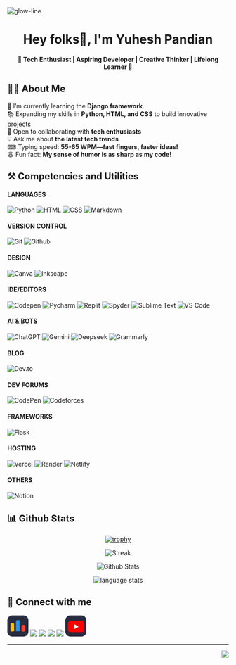 <img src="https://github.com/user-attachments/assets/22d63940-24ca-4318-a29a-ca8341a9a887" alt="glow-line" height="3px" width="100%">


<div align="center">


# Hey folks👋, I'm **Yuhesh Pandian** 
#### 🚀 Tech Enthusiast | Aspiring Developer | Creative Thinker | Lifelong Learner 🎯


</div>


## 👨‍💻 About Me

🤖 I’m currently learning the **Django framework**.<br>
📚 Expanding my skills in **Python, HTML, and CSS** to build innovative projects  
🤝 Open to collaborating with **tech enthusiasts**  
💡 Ask me about **the latest tech trends**  
⌨ Typing speed: **55-65 WPM—fast fingers, faster ideas!**  
😆 Fun fact: **My sense of humor is as sharp as my code!** 



## ⚒ Competencies and Utilities

#### LANGUAGES
<div>
  <img src="https://iconic-api.onrender.com/dark/python" width="48px" title="Python" />
  <img src="https://iconic-api.onrender.com/dark/html" width="48px" title="HTML" />
  <img src="https://iconic-api.onrender.com/dark/css" width="48px" title="CSS" />
  <img src="https://iconic-api.onrender.com/dark/markdown" width="48px" title="Markdown" />
</div>


#### VERSION CONTROL
<div>
  <img src="https://iconic-api.onrender.com/dark/git" width="48px" title="Git" />
  <img src="https://iconic-api.onrender.com/dark/github" width="48px" title="Github" />
</div>


#### DESIGN
<div>
  <img src="https://iconic-api.onrender.com/dark/canva" width="48px" title="Canva" />
  <img src="https://iconic-api.onrender.com/dark/inkscape" width="48px" title="Inkscape" />
</div>

#### IDE/EDITORS

<div>
  <img src="https://iconic-api.onrender.com/dark/codepen" width="48px" title="Codepen" />
  <img src="https://iconic-api.onrender.com/dark/pycharm" width="48px" title="Pycharm" />
  <img src="https://iconic-api.onrender.com/dark/replit" width="48px" title="Replit" />
  <img src="https://iconic-api.onrender.com/dark/spyder" width="48px" title="Spyder" />
  <img src="https://iconic-api.onrender.com/dark/sublime-text" width="48px" title="Sublime Text" />
  <img src="https://iconic-api.onrender.com/dark/vscode" width="48px" title="VS Code" />
</div>


#### AI & BOTS
<div>
  <img src="https://iconic-api.onrender.com/dark/chatgpt" width="48px" title="ChatGPT" />
  <img src="https://iconic-api.onrender.com/dark/gemini" width="48px" title="Gemini" />
  <img src="https://iconic-api.onrender.com/dark/deepseek" width="48px" title="Deepseek" />
  <img src="https://iconic-api.onrender.com/dark/grammarly" width="48px" title="Grammarly" />
</div>

#### BLOG
<div>
  <img src="https://iconic-api.onrender.com/dark/devto" width="48px" title="Dev.to" />
</div>


#### DEV FORUMS
![CodePen](https://img.shields.io/badge/Codepen-000000?style=for-the-badge&logo=codepen&logoColor=white)
![Codeforces](https://img.shields.io/badge/Codeforces-445f9d?style=for-the-badge&logo=Codeforces&logoColor=white)

#### FRAMEWORKS
![Flask](https://img.shields.io/badge/flask-%23000.svg?style=for-the-badge&logo=flask&logoColor=white)

#### HOSTING
<div>
  <img src="https://iconic-api.onrender.com/dark/vercel" width="48px" title="Vercel" />
  <img src="https://iconic-api.onrender.com/dark/render" width="48px" title="Render" />
  <img src="https://iconic-api.onrender.com/dark/netlify" width="48px" title="Netlify" />
</div>


#### OTHERS
<div>
  <img src="https://iconic-api.onrender.com/dark/notion" width="48px" title="Notion" />
</div>


## **📊 Github Stats**

  <div align="center">
 
  [![trophy](https://github-profile-trophy.vercel.app/?username=YuheshPandian&theme=tokyonight&no-frame=true&margin-w=15)]()
  
  ![Streak](https://github-readme-streak-stats-eight.vercel.app/?user=YuheshPandian&theme=tokyonight&date_format=j%20M%5B%20Y%5D&ring=4C8EDA&stroke=FFFFFF&count_private=true&dates=1D64D0&hide_border=true)
  
  ![Github Stats](https://github-readme-stats.vercel.app/api?username=YuheshPandian&theme=tokyonight&show_icons=true&hide_border=true&count_private=true)
  
  ![language stats](https://github-readme-stats.vercel.app/api/top-langs/?username=YuheshPandian&hide_border=true&theme=tokyonight)
  
  </div>
  

## 🔗 Connect with me

<a href="https://codeforces.com/profile/YUHESH"><img src="codeforces.svg" width="48px"></a>
<a href="https://dev.to/yuheshpandian"><img src="https://skillicons.dev/icons?i=devto" width="48px"></a>
<a href="https://codepen.io/Yuheshpandian"><img src="https://skillicons.dev/icons?i=codepen" width="48px"></a>
<a href="https://github.com/YuheshPandian"><img src="https://skillicons.dev/icons?i=github" width="48px"></a>
<a href="mailto:yuheshpandian@gmail.com"><img src="https://skillicons.dev/icons?i=gmail" width="48px"></a>
<a href="https://www.youtube.com/@yuhesh_pandian"><img src="youtube.svg" width="48px"></a>

---
<img align="right" src="https://komarev.com/ghpvc/?username=YuheshPandian&style=flat&color=7b63ff&abbreviated=true" height="23px" margin="8px">

